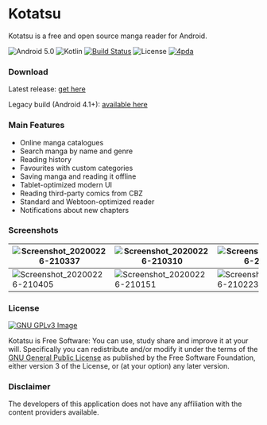 # Kotatsu 

Kotatsu is a free and open source manga reader for Android.

![Android 5.0](https://img.shields.io/badge/android-5.0+-brightgreen) ![Kotlin](https://img.shields.io/github/languages/top/nv95/Kotatsu) [![Build Status](https://travis-ci.org/nv95/Kotatsu.svg?branch=master)](https://travis-ci.org/nv95/Kotatsu) ![License](https://img.shields.io/github/license/nv95/Kotatsu) [![4pda](https://img.shields.io/badge/discuss-4pda-2982CC)](http://4pda.ru/forum/index.php?showtopic=697669)

### Download

Latest release: [get here](https://github.com/nv95/Kotatsu/releases/latest)

Legacy build (Android 4.1+): [available here](https://github.com/nv95/Kotatsu/releases/tag/v0.3-legacy)

### Main Features

* Online manga catalogues
* Search manga by name and genre
* Reading history
* Favourites with custom categories
* Saving manga and reading it offline
* Tablet-optimized modern UI
* Reading third-party comics from CBZ
* Standard and Webtoon-optimized reader
* Notifications about new chapters

### Screenshots

| ![Screenshot_20200226-210337](https://user-images.githubusercontent.com/8948226/80315102-3478db00-87fe-11ea-9ce8-4bbd1c254b2b.png) | ![Screenshot_20200226-210310](https://user-images.githubusercontent.com/8948226/80315110-3f337000-87fe-11ea-95df-944c196b6667.png) | ![Screenshot_20200226-210232](https://user-images.githubusercontent.com/8948226/80315121-49ee0500-87fe-11ea-8d9b-537a041bbf2f.png) |
|---|---|---|
| ![Screenshot_20200226-210405](https://user-images.githubusercontent.com/8948226/80315130-55d9c700-87fe-11ea-8350-2c8452906eb7.png)  | ![Screenshot_20200226-210151](https://user-images.githubusercontent.com/8948226/80315135-612cf280-87fe-11ea-984c-aa18567d5bbc.png) | ![Screenshot_20200226-210223](https://user-images.githubusercontent.com/8948226/80315146-6be78780-87fe-11ea-8439-ca1ca578172b.png) |

### License
[![GNU GPLv3 Image](https://www.gnu.org/graphics/gplv3-127x51.png)](http://www.gnu.org/licenses/gpl-3.0.en.html)  

Kotatsu is Free Software: You can use, study share and improve it at your
will. Specifically you can redistribute and/or modify it under the terms of the
[GNU General Public License](https://www.gnu.org/licenses/gpl.html) as
published by the Free Software Foundation, either version 3 of the License, or
(at your option) any later version.  

### Disclaimer

The developers of this application does not have any affiliation with the content providers available.